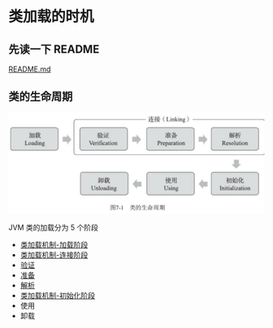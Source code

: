#   类加载的时机

## **先读一下 README** 

[README.md](README.md) 

## 类的生命周期

<img src="../../assets/image-20200620224348640.png" alt="image-20200620224348640" style="zoom:50%;" />

JVM 类的加载分为 5 个阶段

-  [类加载机制-加载阶段](011-类加载机制-加载阶段.md) 
-  [类加载机制-连接阶段](012-类加载机制-连接阶段.md) 
  - [验证](012-类加载机制-连接阶段.md#验证)
  - [准备](012-类加载机制-连接阶段.md#准备)
  - [解析](012-类加载机制-连接阶段.md#解析)
-  [类加载机制-初始化阶段](013-类加载机制-初始化阶段.md) 
- 使用
- 卸载
